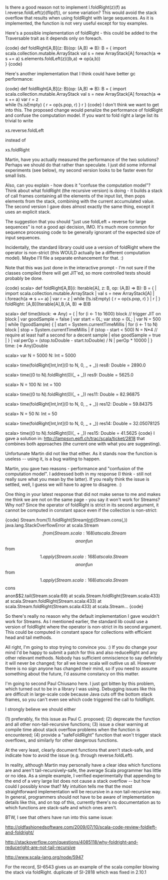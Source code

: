 Is there a good reason not to implement l.foldRight(z)(f) as l.reverse.foldLeft(z)(flip(f)), or some variation? This would avoid the stack overflow that results when using foldRight with large sequences. As it is implemented, the function is not very useful except for toy examples.


Here's a possible implementation of foldRight - this could be added to the Traversable trait as it depends only on foreach.

{code}
def foldRight[A,B](z: B)(op: (A,B) => B): B = {
  import scala.collection.mutable.ArrayStack
  val s = new ArrayStack[A] 
  foreach(a => s += a)
  s.elements.foldLeft(z)((b,a) => op(a,b))                 
}
{code}

Here's another implementation that I think could have better gc performance:

{code}
def foldRight[A,B](z: B)(op: (A,B) => B): B = {
  import scala.collection.mutable.ArrayStack
  val s = new ArrayStack[A] 
  foreach(a => s += a)
  var r = z           
  while (!s.isEmpty) { r = op(s.pop, r) }
  r
}
{code}
I don't think we want to get into this. The proposed change would penalize the performance of foldRight and confuse the computation model. If you want to fold right a large list its trivial to write

  xs.reverse.foldLeft

instead of

  xs.foldRight


Martin, have you actually measured the performance of the two solutions? Perhaps we should do that rather than speculate. I just did some informal experiments (see below), my second version looks to be faster even for small lists.

Also, can you explain - how does it "confuse the computation model"? Think about what foldRight (the recursive version) is doing - it builds a stack of call frames containing all the elements of the input list, then pops elements from the stack, combining with the current accumulated value. The second version I gave does almost exactly the same thing, except it uses an explicit stack.

The suggestion that you should "just use foldLeft + reverse for large sequences" is not a good api decision, IMO. It's much more common for sequence processing code to be generally ignorant of the expected size of input sequences.

Incidentally, the standard library could use a version of foldRight where the operator is non-strict (this WOULD actually be a different computation model). Maybe I'll file a separate enhancement for that. :)

Note that this was just done in the interactive prompt - I'm not sure if the classes compiled there will get JIT'ed, so more controlled tests should probably be done.

{code}
scala> def foldRight[A,B](i: Iterable[A], z: B, op: (A,B) => B): B = {
     |   import scala.collection.mutable.ArrayStack
     |   val s = new ArrayStack[A]
     |   i.foreach(a => s += a)
     |   var r = z
     |   while (!s.isEmpty) { r = op(s.pop, r) }
     |   r
     | }
foldRight: [A,B](Iterable[A],B,(A, B) => B)B

scala>   def time(block: => Any) = {
     |     for (i <- 1 to 1600) block // trigger JIT on block
     |     var goodSample = false
     |     var start = 0L; var stop = 0L;
     |     var N = 500
     |     while (!goodSample) {
     |       start = System.currentTimeMillis
     |       for (i <- 1 to N) block
     |       stop = System.currentTimeMillis
     |       if (stop - start < 500) N = N*4 // require at least half a second for a decent sample
     |       else goodSample = true
     |     }
     |     val perOp = (stop.toDouble - start.toDouble) / N
     |     perOp * 10000
     |   }
time: (=> Any)Double

scala> var N = 5000
N: Int = 5000

scala> time(foldRight[Int,Int](0 to N, 0, _ + _))
res8: Double = 2890.0

scala> time((0 to N).foldRight(0)(_ + _))
res9: Double = 5625.0

scala> N = 100
N: Int = 100

scala> time((0 to N).foldRight(0)(_ + _))
res11: Double = 82.96875

scala> time(foldRight[Int,Int](0 to N, 0, _ + _))
res12: Double = 59.84375

scala> N = 50
N: Int = 50

scala> time(foldRight[Int,Int](0 to N, 0, _ + _))
res14: Double = 32.05078125

scala> time((0 to N).foldRight(0)(_ + _))
res15: Double = 41.5625
{code}
I gave a solution in: http://lampsvn.epfl.ch/trac/scala/ticket/2818
that combines both approaches (the current one with what you are suggesting).

Unfortunate Martin did not like that either.  As it stands now the function is useless -- using it, is a bug waiting to happen.

Martin, you gave two reasons - performance and "confusion of the computation model". I addressed both in my response (I think - still not really sure what you mean by the latter). If you really think the issue is settled, well, I guess we will have to agree to disagree. :)

One thing in your latest response that did not make sense to me and makes me think we are not on the same page - you say it won't work for Streams? Why not? Since the operator of foldRight is strict in its second argument, it cannot be computed in constant space even if the collection is non-strict:

{code}
Stream.from(1).foldRight(Stream[Int]())(Stream.cons(_,_))
java.lang.StackOverflowError
        at scala.Stream$$.from(Stream.scala:168)
        at scala.Stream$$$$anonfun$$from$$1.apply(Stream.scala:168)
        at scala.Stream$$$$anonfun$$from$$1.apply(Stream.scala:168)
        at scala.Stream$$cons$$$$anon$$2.tail(Stream.scala:69)
        at scala.Stream.foldRight(Stream.scala:433)
        at scala.Stream.foldRight(Stream.scala:433)
        at scala.Stream.foldRight(Stream.scala:433)
        at scala.Stream...
{code}

So there's really no reason why the default implementation I gave wouldn't work for Streams. As I mentioned earlier, the standard lib could use a version of foldRight where the operator is non-strict in its second argument. This could be computed in constant space for collections with efficient head and tail methods.

All right, I'm going to stop trying to convince you. :) If you do change your mind I'd be happy to submit a patch for this and also reduceRight and any other relevant methods.
Nobody has sufficient omniscience to say definitely it will never be changed; for all we know scala will outlive us all.  However there is no sign anyone has changed their mind, so if you need to assume something about the future, I'd assume constancy on this matter.

I'm going to second Paul Chiusano here.  I just got bitten by this problem, which turned out to be in a library I was using.  Debugging issues like this are difficult in large-scale code because Java cuts off the bottom stack frames, so you can't even see which code triggered the call to foldRight.

I strongly believe we should either

(1) preferably, fix this issue as Paul C. proposed;
(2) deprecate the function and all other non-tail-recursive functions;
(3) issue a clear warning at compile time about stack overflow problems when the function is encountered;
(4) provide a "safeFoldRight" function that won't trigger stack overflows, and similarly for other dangerous functions.

At the very least, clearly document functions that aren't stack-safe, and indicate how to avoid the issue (e.g. through reverse.foldLeft).

In reality, although Martin may personally have a clear idea which functions are and aren't tail-recursively-safe, the average Scala programmer has little or no idea.  As a simple example, I verified experimentally that appending to the end of a very large list does not cause a stack overflow -- but how could I possibly know that?  My intuition tells me that the most straightforward implementation will be recursive in a non tail-recursive way.  In general, programmers should not have to be aware of implementation details like this, and on top of this, currently there's no documentation as to which functions are stack-safe and which ones aren't.

BTW, I see that others have run into this same issue:

http://oldfashionedsoftware.com/2009/07/10/scala-code-review-foldleft-and-foldright/

http://stackoverflow.com/questions/4085118/why-foldright-and-reduceright-are-not-tail-recursive

http://www.scala-lang.org/node/5947

For the record, SI-6543 gives us an example of the scala compiler blowing the stack via foldRight.
duplicate of SI-2818 which was fixed in 2.10.1

